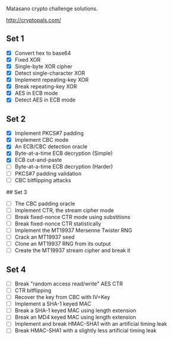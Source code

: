 Matasano crypto challenge solutions.

http://cryptopals.com/

## Set 1

  - [X] Convert hex to base64
  - [X] Fixed XOR
  - [X] Single-byte XOR cipher
  - [X] Detect single-character XOR
  - [X] Implement repeating-key XOR
  - [X] Break repeating-key XOR
  - [X] AES in ECB mode
  - [X] Detect AES in ECB mode

## Set 2

  - [X] Implement PKCS#7 padding
  - [X] Implement CBC mode
  - [X] An ECB/CBC detection oracle
  - [X] Byte-at-a-time ECB decryption (Simple)
  - [X] ECB cut-and-paste
  - [ ] Byte-at-a-time ECB decryption (Harder)
  - [ ] PKCS#7 padding validation
  - [ ] CBC bitflipping attacks

## Set 3

  - [ ] The CBC padding oracle
  - [ ] Implement CTR, the stream cipher mode
  - [ ] Break fixed-nonce CTR mode using substitions
  - [ ] Break fixed-nonce CTR statistically
  - [ ] Implement the MT19937 Mersenne Twister RNG
  - [ ] Crack an MT19937 seed
  - [ ] Clone an MT19937 RNG from its output
  - [ ] Create the MT19937 stream cipher and break it

## Set 4

  - [ ] Break "random access read/write" AES CTR
  - [ ] CTR bitflipping
  - [ ] Recover the key from CBC with IV=Key
  - [ ] Implement a SHA-1 keyed MAC
  - [ ] Break a SHA-1 keyed MAC using length extension
  - [ ] Break an MD4 keyed MAC using length extension
  - [ ] Implement and break HMAC-SHA1 with an artificial timing leak
  - [ ] Break HMAC-SHA1 with a slightly less artificial timing leak
